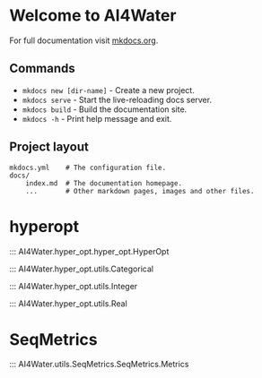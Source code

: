# Welcome to AI4Water

For full documentation visit [mkdocs.org](https://www.mkdocs.org).

## Commands

* `mkdocs new [dir-name]` - Create a new project.
* `mkdocs serve` - Start the live-reloading docs server.
* `mkdocs build` - Build the documentation site.
* `mkdocs -h` - Print help message and exit.

## Project layout

    mkdocs.yml    # The configuration file.
    docs/
        index.md  # The documentation homepage.
        ...       # Other markdown pages, images and other files.

# hyperopt
::: AI4Water.hyper_opt.hyper_opt.HyperOpt

::: AI4Water.hyper_opt.utils.Categorical

::: AI4Water.hyper_opt.utils.Integer

::: AI4Water.hyper_opt.utils.Real



# SeqMetrics
::: AI4Water.utils.SeqMetrics.SeqMetrics.Metrics



